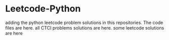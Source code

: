 # Leetcode-Python
adding the python leetcode problem solutions in this repositories. 
The code files are here.
all CTCI problems solutions are here.
some leetcode solutions are here


















































































































































































































































































































































































































































































































































































































































































































































































































































































































































































































































































